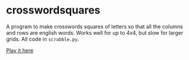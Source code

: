 # crosswordsquares

A program to make crosswords squares of letters so that all the columns and rows are english words. Works well for up to 4x4, but slow for larger grids. All code in `scrabble.py`. 

[Play it here](https://zumiko.github.io/minicrossword.html)


